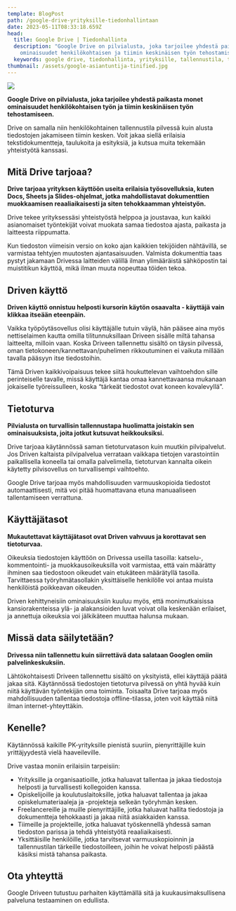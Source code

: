 ```yaml
---
template: BlogPost
path: /google-drive-yrityksille-tiedonhallintaan
date: 2023-05-11T08:33:18.659Z
head:
  title: Google Drive | Tiedonhallinta
  description: "Google Drive on pilvialusta, joka tarjoilee yhdestä paikasta monet
    ominaisuudet henkilökohtaisen ja tiimin keskinäisen työn tehostamiseen. "
  keywords: google drive, tiedonhallinta, yrityksille, tallennustila, tietoturva
thumbnail: /assets/google-asiantuntija-tinified.jpg
---
```

![](/assets/google-asiantuntija-tinified.jpg)

**Google Drive on pilvialusta, joka tarjoilee yhdestä paikasta monet ominaisuudet henkilökohtaisen työn ja tiimin keskinäisen työn tehostamiseen.**

Drive on samalla niin henkilökohtainen tallennustila pilvessä kuin alusta tiedostojen jakamiseen tiimin kesken. Voit jakaa siellä erilaisia tekstidokumentteja, taulukoita ja esityksiä, ja kutsua muita tekemään yhteistyötä kanssasi. 

## Mitä Drive tarjoaa?

**Drive tarjoaa yrityksen käyttöön useita erilaisia työsovelluksia, kuten Docs, Sheets ja Slides-ohjelmat, jotka mahdollistavat dokumenttien muokkaamisen reaaliaikaisesti ja siten tehokkaamman yhteistyön.** 

Drive tekee yrityksessäsi yhteistyöstä helppoa ja joustavaa, kun kaikki asianomaiset työntekijät voivat muokata samaa tiedostoa ajasta, paikasta ja laitteesta riippumatta.

Kun tiedoston viimeisin versio on koko ajan kaikkien tekijöiden nähtävillä, se varmistaa tehtyjen muutosten ajantasaisuuden. Valmista dokumenttia taas pystyt jakamaan Drivessa laitteiden välillä ilman ylimääräistä sähköpostin tai muistitikun käyttöä, mikä ilman muuta nopeuttaa töiden tekoa.

## Driven käyttö

**Driven käyttö onnistuu helposti kursorin käytön osaavalta - käyttäjä vain klikkaa itseään eteenpäin.**

Vaikka työpöytäsovellus olisi käyttäjälle tutuin väylä, hän pääsee aina myös nettiselaimen kautta omilla tilitunnuksillaan Driveen sisälle miltä tahansa laitteelta, milloin vaan. Koska Driveen tallennettu sisältö on täysin pilvessä, oman tietokoneen/kannettavan/puhelimen rikkoutuminen ei vaikuta millään tavalla pääsyyn itse tiedostoihin. 

Tämä Driven kaikkivoipaisuus tekee siitä houkuttelevan vaihtoehdon sille perinteiselle tavalle, missä käyttäjä kantaa omaa kannettavaansa mukanaan jokaiselle työreissulleen, koska “tärkeät tiedostot ovat koneen kovalevyllä”.

## Tietoturva 

**Pilvialusta on turvallisin tallennustapa huolimatta joistakin sen ominaisuuksista, joita jotkut kutsuvat heikkouksiksi.**

Drive tarjoaa käytännössä saman tietoturvatason kuin muutkin pilvipalvelut. Jos Driven kaltaista pilvipalvelua verrataan vaikkapa tietojen varastointiin paikallisella koneella tai omalla palvelimella, tietoturvan kannalta oikein käytetty pilvisovellus on turvallisempi vaihtoehto. 

Google Drive tarjoaa myös mahdollisuuden varmuuskopioida tiedostot automaattisesti, mitä voi pitää huomattavana etuna manuaaliseen tallentamiseen verrattuna.

## Käyttäjätasot

**Mukautettavat käyttäjätasot ovat Driven vahvuus ja korottavat sen tietoturvaa.**

Oikeuksia tiedostojen käyttöön on Drivessa useilla tasoilla: katselu-, kommentointi- ja muokkausoikeuksilla voit varmistaa, että vain määrätty ihminen saa tiedostoon oikeudet vain etukäteen määrätyllä tasolla. Tarvittaessa työryhmätasollakin yksittäiselle henkilölle voi antaa muista henkilöistä poikkeavan oikeuden.

Driven kehittyneisiin ominaisuuksiin kuuluu myös, että monimutkaisissa kansiorakenteissa ylä- ja alakansioiden luvat voivat olla keskenään erilaiset, ja annettuja oikeuksia voi jälkikäteen muuttaa halunsa mukaan.

## Missä data säilytetään?

**Drivessa niin tallennettu kuin siirrettävä data salataan Googlen omiin palvelinkeskuksiin.**

Lähtökohtaisesti Driveen tallennettu sisältö on yksityistä, ellei käyttäjä päätä jakaa sitä. Käytännössä tiedostojen tietoturva pilvessä on yhtä hyvää kuin niitä käyttävän työntekijän oma toiminta. Toisaalta Drive tarjoaa myös mahdollisuuden tallentaa tiedostoja offline-tilassa, joten voit käyttää niitä ilman internet-yhteyttäkin.

## Kenelle?

Käytännössä kaikille PK-yrityksille pienistä suuriin, pienyrittäjille kuin yrittäjyydestä vielä haaveileville.

Drive vastaa moniin erilaisiin tarpeisiin:

* Yrityksille ja organisaatioille, jotka haluavat tallentaa ja jakaa tiedostoja helposti ja turvallisesti kollegoiden kanssa.
* Opiskelijoille ja koulutuslaitoksille, jotka haluavat tallentaa ja jakaa opiskelumateriaaleja ja -projekteja selkeän työryhmän kesken.
* Freelancereille ja muille pienyrittäjille, jotka haluavat hallita tiedostoja ja dokumentteja tehokkaasti ja jakaa niitä asiakkaiden kanssa.
* Tiimeille ja projekteille, jotka haluavat työskennellä yhdessä saman tiedoston parissa ja tehdä yhteistyötä reaaliaikaisesti.
* Yksittäisille henkilöille, jotka tarvitsevat varmuuskopioinnin ja tallennustilan tärkeille tiedostoilleen, joihin he voivat helposti päästä käsiksi mistä tahansa paikasta.

## Ota yhteyttä

G﻿oogle Driveen tutustuu parhaiten käyttämällä sitä ja kuukausimaksullisena palveluna testaaminen on edullista.